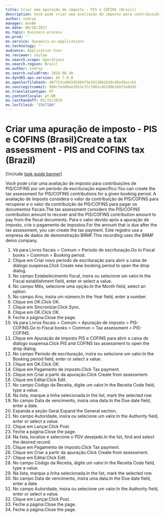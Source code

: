 ```yaml
---
title: Criar uma apuração de imposto - PIS e COFINS (Brasil)
description: Você pode criar uma avaliação de imposto para contribuições de PIS/COFINS por um período de escrituração específico.
author: sndray
manager: AnnBe
ms.date: 06/26/2017
ms.topic: business-process
ms.prod: ''
ms.service: dynamics-ax-applications
ms.technology: ''
audience: Application User
ms.reviewer: shylaw
ms.search.scope: Operations
ms.search.region: Brazil
ms.author: sndray
ms.search.validFrom: 2016-06-30
ms.dyn365.ops.version: AX 7.0.0
ms.openlocfilehash: d07723cd0d19260475e34120b2610cd6ed5acc61
ms.sourcegitcommit: 9d4c7edd0ae2053c37c7d81cdd180b16bf3a9d3b
ms.translationtype: HT
ms.contentlocale: pt-BR
ms.lasthandoff: 05/15/2019
ms.locfileid: "1567186"
---
```

# <a name="create-a-tax-assessment---pis-and-cofins-tax-brazil"></a><span data-ttu-id="ae44b-103">Criar uma apuração de imposto - PIS e COFINS (Brasil)</span><span class="sxs-lookup"><span data-stu-id="ae44b-103">Create a tax assessment - PIS and COFINS tax (Brazil)</span></span>

[!include [task guide banner](../../includes/task-guide-banner.md)]

<span data-ttu-id="ae44b-104">Você pode criar uma avaliação de imposto para contribuições de PIS/COFINS por um período de escrituração específico.</span><span class="sxs-lookup"><span data-stu-id="ae44b-104">You can create the tax assessment for PIS/COFINS contributions for a given booking period.</span></span> <span data-ttu-id="ae44b-105">A avaliação de imposto considera o valor da contribuição de PIS/COFINS para recuperar e o valor da contribuição de PIS/COFINS para pagar os documentos fiscais.</span><span class="sxs-lookup"><span data-stu-id="ae44b-105">The tax assessment considers the PIS/COFINS contribution amount to recover and the PIS/COFINS contribution amount to pay from the fiscal documents.</span></span> <span data-ttu-id="ae44b-106">Para o valor devido após a apuração de imposto, crie o pagamento de impostos.</span><span class="sxs-lookup"><span data-stu-id="ae44b-106">For the  amount that is due after the tax assessment, you can create the tax payment.</span></span> <span data-ttu-id="ae44b-107">Este registro usa a empresa de dados de demonstração BRMF.</span><span class="sxs-lookup"><span data-stu-id="ae44b-107">This recording uses the BRMF demo company.</span></span>

1. <span data-ttu-id="ae44b-108">Vá para Livros fiscais > Comum > Período de escrituração.</span><span class="sxs-lookup"><span data-stu-id="ae44b-108">Go to Fiscal books > Common > Booking period.</span></span>
2. <span data-ttu-id="ae44b-109">Clique em Criar novo período de escrituração para abrir a caixa de diálogo suspensa.</span><span class="sxs-lookup"><span data-stu-id="ae44b-109">Click Create new booking period to open the drop dialog.</span></span>
3. <span data-ttu-id="ae44b-110">No campo Estabelecimento fiscal, insira ou selecione um valor.</span><span class="sxs-lookup"><span data-stu-id="ae44b-110">In the Fiscal establishment field, enter or select a value.</span></span>
4. <span data-ttu-id="ae44b-111">No campo Mês, selecione uma opção.</span><span class="sxs-lookup"><span data-stu-id="ae44b-111">In the Month field, select an option.</span></span>
5. <span data-ttu-id="ae44b-112">No campo Ano, insira um número.</span><span class="sxs-lookup"><span data-stu-id="ae44b-112">In the Year field, enter a number.</span></span>
6. <span data-ttu-id="ae44b-113">Clique em OK.</span><span class="sxs-lookup"><span data-stu-id="ae44b-113">Click OK.</span></span>
7. <span data-ttu-id="ae44b-114">Clique em Sincronizar.</span><span class="sxs-lookup"><span data-stu-id="ae44b-114">Click Sync.</span></span>
8. <span data-ttu-id="ae44b-115">Clique em OK.</span><span class="sxs-lookup"><span data-stu-id="ae44b-115">Click OK.</span></span>
9. <span data-ttu-id="ae44b-116">Feche a página.</span><span class="sxs-lookup"><span data-stu-id="ae44b-116">Close the page.</span></span>
10. <span data-ttu-id="ae44b-117">Vá para Livros fiscais > Comum > Apuração de imposto > PIS-COFINS.</span><span class="sxs-lookup"><span data-stu-id="ae44b-117">Go to Fiscal books > Common > Tax assessment > PIS-COFINS.</span></span>
11. <span data-ttu-id="ae44b-118">Clique em Apuração de imposto PIS e COFINS para abrir a caixa de diálogo suspensa.</span><span class="sxs-lookup"><span data-stu-id="ae44b-118">Click PIS and COFINS tax assessment to open the drop dialog.</span></span>
12. <span data-ttu-id="ae44b-119">No campo Período de escrituração, insira ou selecione um valor.</span><span class="sxs-lookup"><span data-stu-id="ae44b-119">In the Booking period field, enter or select a value.</span></span>
13. <span data-ttu-id="ae44b-120">Clique em OK.</span><span class="sxs-lookup"><span data-stu-id="ae44b-120">Click OK.</span></span>
14. <span data-ttu-id="ae44b-121">Clique em Pagamento de imposto.</span><span class="sxs-lookup"><span data-stu-id="ae44b-121">Click Tax payment.</span></span>
15. <span data-ttu-id="ae44b-122">Clique em Criar a partir da apuração.</span><span class="sxs-lookup"><span data-stu-id="ae44b-122">Click Create from assessment.</span></span>
16. <span data-ttu-id="ae44b-123">Clique em Editar.</span><span class="sxs-lookup"><span data-stu-id="ae44b-123">Click Edit.</span></span>
17. <span data-ttu-id="ae44b-124">No campo Código da Receita, digite um valor.</span><span class="sxs-lookup"><span data-stu-id="ae44b-124">In the Receita Code field, type a value.</span></span>
18. <span data-ttu-id="ae44b-125">Na lista, marque a linha selecionada.</span><span class="sxs-lookup"><span data-stu-id="ae44b-125">In the list, mark the selected row.</span></span>
19. <span data-ttu-id="ae44b-126">No campo Data de vencimento, insira uma data.</span><span class="sxs-lookup"><span data-stu-id="ae44b-126">In the Due date field, enter a date.</span></span>
20. <span data-ttu-id="ae44b-127">Expanda a seção Geral.</span><span class="sxs-lookup"><span data-stu-id="ae44b-127">Expand the General section.</span></span>
21. <span data-ttu-id="ae44b-128">No campo Autoridade, insira ou selecione um valor.</span><span class="sxs-lookup"><span data-stu-id="ae44b-128">In the Authority field, enter or select a value.</span></span>
22. <span data-ttu-id="ae44b-129">Clique em Lançar.</span><span class="sxs-lookup"><span data-stu-id="ae44b-129">Click Post.</span></span>
23. <span data-ttu-id="ae44b-130">Feche a página.</span><span class="sxs-lookup"><span data-stu-id="ae44b-130">Close the page.</span></span>
24. <span data-ttu-id="ae44b-131">Na lista, localize e selecione o PDV desejado.</span><span class="sxs-lookup"><span data-stu-id="ae44b-131">In the list, find and select the desired record.</span></span>
25. <span data-ttu-id="ae44b-132">Clique em Pagamento de imposto.</span><span class="sxs-lookup"><span data-stu-id="ae44b-132">Click Tax payment.</span></span>
26. <span data-ttu-id="ae44b-133">Clique em Criar a partir da apuração.</span><span class="sxs-lookup"><span data-stu-id="ae44b-133">Click Create from assessment.</span></span>
27. <span data-ttu-id="ae44b-134">Clique em Editar.</span><span class="sxs-lookup"><span data-stu-id="ae44b-134">Click Edit.</span></span>
28. <span data-ttu-id="ae44b-135">No campo Código da Receita, digite um valor.</span><span class="sxs-lookup"><span data-stu-id="ae44b-135">In the Receita Code field, type a value.</span></span>
29. <span data-ttu-id="ae44b-136">Na lista, marque a linha selecionada.</span><span class="sxs-lookup"><span data-stu-id="ae44b-136">In the list, mark the selected row.</span></span>
30. <span data-ttu-id="ae44b-137">No campo Data de vencimento, insira uma data.</span><span class="sxs-lookup"><span data-stu-id="ae44b-137">In the Due date field, enter a date.</span></span>
31. <span data-ttu-id="ae44b-138">No campo Autoridade, insira ou selecione um valor.</span><span class="sxs-lookup"><span data-stu-id="ae44b-138">In the Authority field, enter or select a value.</span></span>
32. <span data-ttu-id="ae44b-139">Clique em Lançar.</span><span class="sxs-lookup"><span data-stu-id="ae44b-139">Click Post.</span></span>
33. <span data-ttu-id="ae44b-140">Feche a página.</span><span class="sxs-lookup"><span data-stu-id="ae44b-140">Close the page.</span></span>
34. <span data-ttu-id="ae44b-141">Feche a página.</span><span class="sxs-lookup"><span data-stu-id="ae44b-141">Close the page.</span></span>

